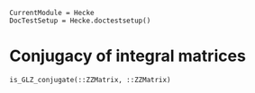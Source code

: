 ```@meta
CurrentModule = Hecke
DocTestSetup = Hecke.doctestsetup()
```
# Conjugacy of integral matrices

```@docs
is_GLZ_conjugate(::ZZMatrix, ::ZZMatrix)
```

